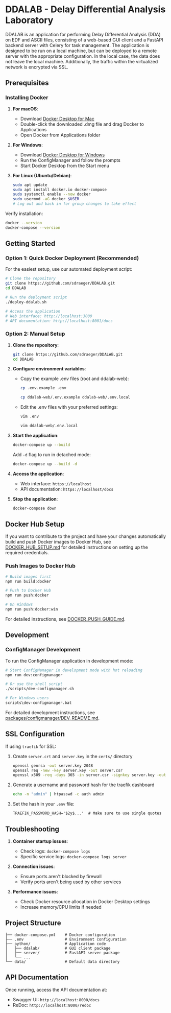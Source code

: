 # DDALAB - Delay Differential Analysis Laboratory

DDALAB is an application for performing Delay Differential Analysis (DDA) on EDF and ASCII files, consisting of a web-based GUI client and a FastAPI backend server with Celery for task management.
The application is designed to be run on a local machine, but can be deployed to a remote server with the appropriate configuration. In the local case, the data does not leave the local machine. Additionally, the
traffic within the virtualized network is encrypted via SSL.

## Prerequisites

### Installing Docker

1. **For macOS**:

   - Download [Docker Desktop for Mac](https://www.docker.com/products/docker-desktop)
   - Double-click the downloaded .dmg file and drag Docker to Applications
   - Open Docker from Applications folder

2. **For Windows**:

   - Download [Docker Desktop for Windows](https://www.docker.com/products/docker-desktop)
   - Run the ConfigManager and follow the prompts
   - Start Docker Desktop from the Start menu

3. **For Linux (Ubuntu/Debian)**:

   ```bash
   sudo apt update
   sudo apt install docker.io docker-compose
   sudo systemctl enable --now docker
   sudo usermod -aG docker $USER
   # Log out and back in for group changes to take effect
   ```

Verify installation:

```bash
docker --version
docker-compose --version
```

## Getting Started

### Option 1: Quick Docker Deployment (Recommended)

For the easiest setup, use our automated deployment script:

```bash
# Clone the repository
git clone https://github.com/sdraeger/DDALAB.git
cd DDALAB

# Run the deployment script
./deploy-ddalab.sh

# Access the application
# Web interface: http://localhost:3000
# API documentation: http://localhost:8001/docs
```

### Option 2: Manual Setup

1. **Clone the repository**:

   ```bash
   git clone https://github.com/sdraeger/DDALAB.git
   cd DDALAB
   ```

2. **Configure environment variables**:

   - Copy the example .env files (root and ddalab-web):

     ```bash
     cp .env.example .env
     ```

     ```bash
     cp ddalab-web/.env.example ddalab-web/.env.local
     ```

   - Edit the .env files with your preferred settings:

     ```bash
     vim .env
     ```

     ```bash
     vim ddalab-web/.env.local
     ```

3. **Start the application**:

   ```bash
   docker-compose up --build
   ```

   Add `-d` flag to run in detached mode:

   ```bash
   docker-compose up --build -d
   ```

4. **Access the application**:

   - Web interface: `https://localhost`
   - API documentation: `https://localhost/docs`

5. **Stop the application**:

   ```bash
   docker-compose down
   ```

## Docker Hub Setup

If you want to contribute to the project and have your changes automatically build and push Docker images to Docker Hub, see [DOCKER_HUB_SETUP.md](DOCKER_HUB_SETUP.md) for detailed instructions on setting up the required credentials.

### Push Images to Docker Hub

```bash
# Build images first
npm run build:docker

# Push to Docker Hub
npm run push:docker

# On Windows
npm run push:docker:win
```

For detailed instructions, see [DOCKER_PUSH_GUIDE.md](DOCKER_PUSH_GUIDE.md).

## Development

### ConfigManager Development

To run the ConfigManager application in development mode:

```bash
# Start ConfigManager in development mode with hot reloading
npm run dev:configmanager

# Or use the shell script
./scripts/dev-configmanager.sh

# For Windows users
scripts\dev-configmanager.bat
```

For detailed development instructions, see [packages/configmanager/DEV_README.md](packages/configmanager/DEV_README.md).

## SSL Configuration

If using `traefik` for SSL:

1. Create `server.crt` and `server.key` in the `certs/` directory

   ```bash
   openssl genrsa -out server.key 2048
   openssl req -new -key server.key -out server.csr
   openssl x509 -req -days 365 -in server.csr -signkey server.key -out server.crt
   ```

2. Generate a username and password hash for the traefik dashboard

   ```bash
   echo -n "admin" | htpasswd -c auth admin
   ```

3. Set the hash in your `.env` file:

   ```
   TRAEFIK_PASSWORD_HASH='$2y$...'  # Make sure to use single quotes
   ```

## Troubleshooting

1. **Container startup issues**:

   - Check logs: `docker-compose logs`
   - Specific service logs: `docker-compose logs server`

2. **Connection issues**:

   - Ensure ports aren't blocked by firewall
   - Verify ports aren't being used by other services

3. **Performance issues**:
   - Check Docker resource allocation in Docker Desktop settings
   - Increase memory/CPU limits if needed

## Project Structure

```
├── docker-compose.yml    # Docker configuration
├── .env                  # Environment configuration
├── python/               # Application code
│   ├── ddalab/           # GUI client package
│   ├── server/           # FastAPI server package
│   └── ...
└── data/                 # Default data directory
```

## API Documentation

Once running, access the API documentation at:

- Swagger UI: `http://localhost:8000/docs`
- ReDoc: `http://localhost:8000/redoc`
